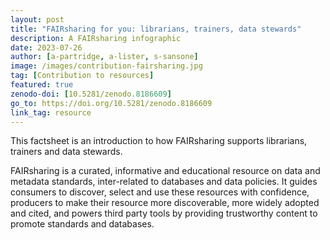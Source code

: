 ```yaml
---
layout: post
title: "FAIRsharing for you: librarians, trainers, data stewards"
description: A FAIRsharing infographic 
date: 2023-07-26
author: [a-partridge, a-lister, s-sansone]
image: /images/contribution-fairsharing.jpg
tag: [Contribution to resources]
featured: true
zenodo-doi: [10.5281/zenodo.8186609]
go_to: https://doi.org/10.5281/zenodo.8186609
link_tag: resource
---
```



This factsheet is an introduction to how FAIRsharing supports librarians, trainers and data stewards.

FAIRsharing is a curated, informative and educational resource on data and metadata standards, inter-related to databases and data policies. It guides consumers to discover, select and use these resources with confidence, producers to make their resource more discoverable, more widely adopted and cited, and powers third party tools by providing trustworthy content to promote standards and databases.
